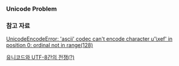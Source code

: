 ### Unicode Problem

### 참고 자료

[UnicodeEncodeError: 'ascii' codec can't encode character u'\xef' in position 0: ordinal not in range(128)](http://stackoverflow.com/questions/5141559/unicodeencodeerror-ascii-codec-cant-encode-character-u-xef-in-position-0)

[유니코드와 UTF-8간의 전쟁(?)](http://seorenn.blogspot.kr/2011/05/python-utf-8.html)
